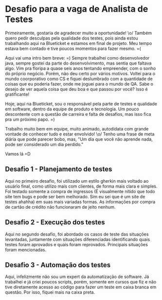 # Desafio para a vaga de Analista de Testes
Primeiramente, gostaria de agradecer muito a oportunidade! \o/
Também quero pedir desculpas pela qualidade dos testes, pois ainda estou trabalhando aqui na Blueticket e estamos em final de projeto.
Meu tempo estava bem contado e tive poucos momentos para fazer mesmo. =(

Aqui vai uma intro bem breve: =)
Sempre trabalhei como desenvolvedor java, sempre gostei da parte do desenvolvimento, mas sentia que faltava algo. Vim pra floripa a quase seis anos tentando empreender, com o sonho do próprio negócio. Porém, não deu certo por vários motivos. Voltei para o mundo coorporativo como CS e fiquei deslumbrado com a quantidade de coisas que eu poderia fazer, onde me joguei para o mundo de QA. Sabe o desejo de ver aquela coisa que deu boa e que passou por você? Isso é gratificante!

Hoje, aqui na Blueticket, sou o responsável pela parte de testes e qualidade em software, dentro da equipe de produto e tecnologia. Um pouco descontente com a questão de carreira e falta de desafios, mas isso fica pra um próximo papo. =)

Trabalho muito bem em equipe, muito animado, autodidata com grande vontade de conhecer tudo e estar envolvido! \o/
Tenho uma frase de meta diária que pode parecer bobo, mas, "Um dia que você não aprende nada, pode ser considerado um dia perdido."

Vamos lá =D

## Desafio 1 - Planejamento de testes
Aqui no primeiro desafio, foi utilizado um estilo gherkin mais voltado ao usuário final, como utilizo mais com clientes, de forma mais clara e simples. Foi testado somente a compra de ingressos (É visualmente nítido que todo site tem bugs e pode ser bem melhorado. Sim eu sei que é um site de testes ahahha) em suas mais variadas formas.
As informações por compra de cartão de crédito não funcionaram de jeito nenhum.

## Desafio 2 - Execução dos testes
Aqui no segundo desafio, foi abordado os casos de teste das situações levantadas, juntamente com situações diferenciadas identificando quais testes foram aprovados e quais foram reprovados. Principais situações foram mencionadas.

## Desafio 3 - Automação dos testes
Aqui, infelizmente não sou um expert da automatização de software. Já trabalhei e já criei poucos scripts, porém, somente em cursos que fiz e não tive diretamente acesso ao código para fazer um teste em caixa branca em questão. Por isso, fiquei mais na caixa preta.
